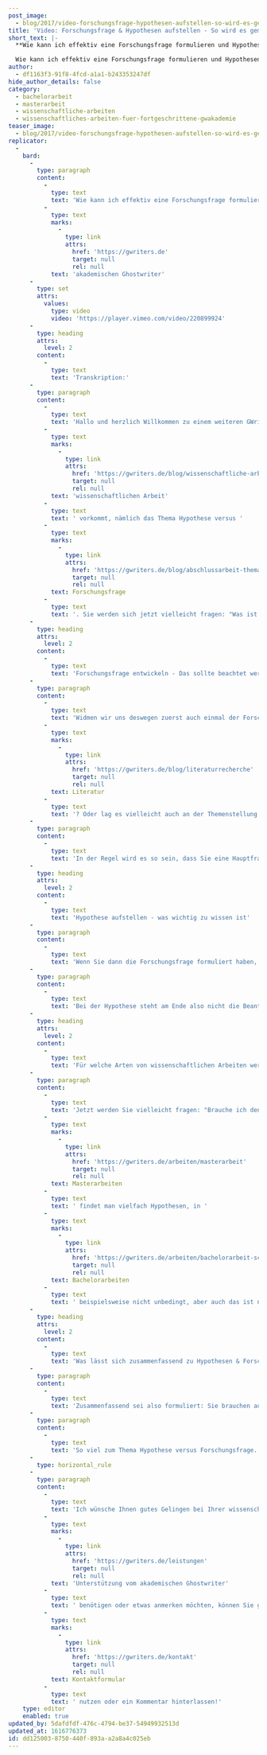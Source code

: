 ```yaml
---
post_image:
  - blog/2017/video-forschungsfrage-hypothesen-aufstellen-so-wird-es-gemacht/Forschungsfrage_Hypothesen_aufstellen-1.png
title: 'Video: Forschungsfrage & Hypothesen aufstellen - So wird es gemacht'
short_text: |-
  **Wie kann ich effektiv eine Forschungsfrage formulieren und Hypothesen entwickeln? Was sollte ich noch beachten? - Tipps vom akademischen Ghostwriter**

  Wie kann ich effektiv eine Forschungsfrage formulieren und Hypothesen entwickeln? Was ist der Unterschied zwischen den beiden Begriffen? Muss ich für jede wissenschaftliche Arbeit Hypothesen entwickeln? Und was sollte ich noch beachten? - Tipps vom akademischen Ghostwriter...
author:
  - df1163f3-91f8-4fcd-a1a1-b243353247df
hide_author_details: false
category:
  - bachelorarbeit
  - masterarbeit
  - wissenschaftliche-arbeiten
  - wissenschaftliches-arbeiten-fuer-fortgeschrittene-gwakademie
teaser_image:
  - blog/2017/video-forschungsfrage-hypothesen-aufstellen-so-wird-es-gemacht/Forschungsfrage_Hypothesen_aufstellen-1.png
replicator:
  -
    bard:
      -
        type: paragraph
        content:
          -
            type: text
            text: 'Wie kann ich effektiv eine Forschungsfrage formulieren und Hypothesen entwickeln? Was ist der Unterschied zwischen den beiden Begriffen? Muss ich für jede wissenschaftliche Arbeit Hypothesen entwickeln? Und was sollte ich noch beachten? - Tipps vom '
          -
            type: text
            marks:
              -
                type: link
                attrs:
                  href: 'https://gwriters.de'
                  target: null
                  rel: null
            text: 'akademischen Ghostwriter'
      -
        type: set
        attrs:
          values:
            type: video
            video: 'https://player.vimeo.com/video/220899924'
      -
        type: heading
        attrs:
          level: 2
        content:
          -
            type: text
            text: 'Transkription:'
      -
        type: paragraph
        content:
          -
            type: text
            text: 'Hallo und herzlich Willkommen zu einem weiteren GWriters-Tutorial. Heute möchten wir uns mit einem wichtigen wissenschaftlichen Thema beschäftigen, das fast in jeder '
          -
            type: text
            marks:
              -
                type: link
                attrs:
                  href: 'https://gwriters.de/blog/wissenschaftliche-arbeiten-schreiben'
                  target: null
                  rel: null
            text: 'wissenschaftlichen Arbeit'
          -
            type: text
            text: ' vorkommt, nämlich das Thema Hypothese versus '
          -
            type: text
            marks:
              -
                type: link
                attrs:
                  href: 'https://gwriters.de/blog/abschlussarbeit-thema'
                  target: null
                  rel: null
            text: Forschungsfrage
          -
            type: text
            text: '. Sie werden sich jetzt vielleicht fragen: "Was ist denn überhaupt der Unterschied zwischen einer Forschungsfrage und einer Hypothese?", und "Ist das nicht das gleiche?" Und genau DAS ist der Fehler, der häufig gemacht wird: Forschungsfrage und Hypothese werden vielfach in einen Topf geschmissen. Und vielfach macht man keine Unterschiede zwischen der Forschungsfrage auf der einen Seite, und der Hypothese auf der anderen Seite. Aber hier gibt es zentrale Unterschiede, die zu beachten sind, und auf die möchte ich gerne heute eingehen. Und Sie sehen schon hier bei der Forschungsfrage eine 1 stehen, und Sie sehen bei der Hypothese eine 2 stehen. Das heißt, die Hypothese baut auf der Forschungsfrage oder den Forschungsfragen auf. Das heißt, es gilt zunächst immer, sich Gedanken zu machen über die Forschungsfrage, und DANN die Hypothese abzuleiten.'
      -
        type: heading
        attrs:
          level: 2
        content:
          -
            type: text
            text: 'Forschungsfrage entwickeln - Das sollte beachtet werden'
      -
        type: paragraph
        content:
          -
            type: text
            text: 'Widmen wir uns deswegen zuerst auch einmal der Forschungsfrage. Was IST die Forschungsfrage? Bei der Forschungsfrage handelt es sich um die zu untersuchenden oder die zu untersuchende Fragestellung innerhalb Ihrer wissenschaftlichen Arbeit. Das heißt, wenn Sie sich um die Problemstellung genügend Gedanken gemacht haben, dann kommen Sie eigentlich automatisch zur untersuchenden Fragestellung. Das, was Sie in Ihrer Forschungsfrage formulieren, das möchten Sie also am Ende in Ihrer wissenschaftlichen Arbeit beantwortet haben. Stichwort beantwortet haben: Es ist durchaus auch gar nicht schlimm, wenn Sie am Ende der wissenschaftlichen Arbeit zur Erkenntnis kommen: "Ich konnte es vielleicht nicht, vielleicht auch nur teilweise beantworten." Das zeugt, dass Sie sich intensiv mit dem Thema beschäftigt haben und auch in der Lage sind, entsprechend zu reflektieren, eine Grundvoraussetzung über wissenschaftliches Arbeiten. Wichtig ist aber dann, dass Sie am Ende Ihrer wissenschaftlichen Arbeit nicht nur schreiben: "Ich konnte die Forschungsfrage nicht beantworten", sondern dass Sie auch kritisch reflektieren: WARUM konnten Sie jetzt die Forschungsfrage nicht beantworten? Lag es an Ihrer Methodik? Lag es an der Vorgehensweise? Lag es an der '
          -
            type: text
            marks:
              -
                type: link
                attrs:
                  href: 'https://gwriters.de/blog/literaturrecherche'
                  target: null
                  rel: null
            text: Literatur
          -
            type: text
            text: '? Oder lag es vielleicht auch an der Themenstellung oder Fragestellung selber, dass diese einfach zu komplex, zu kompliziert war?'
      -
        type: paragraph
        content:
          -
            type: text
            text: 'In der Regel wird es so sein, dass Sie eine Hauptfrage haben, und gegebenenfalls auch mehrere Zusatzfragen, mehrere Zusatzfragen, die dann auch wiederum zur Beantwortung der Hauptfrage dienen. Sie können aber auch mehrere Hauptfragen in Ihrer wissenschaftlichen Arbeit haben. Wichtig ist, dass Sie sich am Anfang wirklich intensiv beschäftigen mit dieser Formulierung der Fragen. Machen Sie einfache Fragen, machen Sie nicht zu komplexe Fragen, und überlegen Sie immer: Bin ich in der Lage, diese Hauptfragen, diese Hauptforschungsfragen auch in meiner wissenschaftlichen Arbeit zu beantworten? Weil wenn Sie gleich, am ANFANG, gleich zu Beginn Ihrer wissenschaftlichen Arbeit zur Erkenntnis kommen: Ich bin gar nicht in der Lage, diese Hauptfrage oder diese Hauptfragen zu beantworten, dann sollten Sie sich auch andere Fragen überlegen, oder gegebenenfalls Fragen anders formulieren. Am Ende steht also, ich habe es schon angedeutet, die Beantwortung der Hauptfrage, beziehungsweise der Zusatzfragen. Und das geschieht in der Regel dann auch in der Schlussfolgerung, im Fazit der wissenschaftlichen Arbeit.'
      -
        type: heading
        attrs:
          level: 2
        content:
          -
            type: text
            text: 'Hypothese aufstellen - was wichtig zu wissen ist'
      -
        type: paragraph
        content:
          -
            type: text
            text: 'Wenn Sie dann die Forschungsfrage formuliert haben, leitet sich automatisch hieraus die Hypothese ab. Nun, was ist eine Hypothese? Eine Hypothese ist eine Annahme über eine Situation, eine Annahme über ein Fakt. Und diese Hypothese, die bedarf einer Begründung. Das heißt, Sie gehen davon aus, dass ein gewisser Zusammenhang, ein postulierter Zusammenhang, in der Regel zwischen zwei Faktoren, gegeben ist, und SIE prüfen, Stichwort These, Antithese, innerhalb Ihrer wissenschaftlichen Arbeit, ob dieser Zusammenhang gegeben ist, oder ob er nicht gegeben ist. Und im Rahmen dieser Prüfung, im Rahmen diese Beantwortung, dieser Verifizierung, wie man sie auch nennt, beantworten Sie dann auch automatisch Ihre Forschungsfragen.'
      -
        type: paragraph
        content:
          -
            type: text
            text: 'Bei der Hypothese steht am Ende also nicht die Beantwortung der Hypothese, weil eine Hypothese können Sie nicht beantworten, Sie können Sie nur verifizieren. Das heißt am Ende, Sie verwerfen die Hypothese, sagen also: "Die Hypothese trifft nicht zu. Ich habe im Rahmen meiner Forschungen festgestellt: Die Hypothese passt nicht", oder Sie bejahen sie, bestätigen die Hypothese. Hypothesen kürzen Sie in der Regel mit H ab, teilweise gibt es auch eine H0, ein bestätigter Zusammenhang, dem gegenüber Sie andere Hypothesen, also die H1 H2, H3, ... Hn dann stellen. Und ganz zum Schluß Ihrer wissenschaftlichen Arbeit, im Rahmen der Schlussfolgerung, steht dann, wie gesagt, die Verifizierung der Hypothese, die Prüfung der Hypothese, so dass das Ende Ihrer wissenschaftlichen Arbeit sich IMMER aus der Beantwortung der Forschungsfrage und der Prüfung der Hypothese zusammensetzen wird.'
      -
        type: heading
        attrs:
          level: 2
        content:
          -
            type: text
            text: 'Für welche Arten von wissenschaftlichen Arbeiten werden Hypothesen und Forschungsfragen benötigt?'
      -
        type: paragraph
        content:
          -
            type: text
            text: 'Jetzt werden Sie vielleicht fragen: "Brauche ich denn IMMER eine Hypothese? Habe ich IMMER eine Hypothese? Habe ich immer eine Forschungsfrage?" Das ist unterschiedlich. Das hängt auch vom Inhalt Ihrer wissenschaftlichen Arbeit ab, und hängt auch davon ab: Schreiben Sie jetzt beispielsweise eine Bachelor- oder eine Masterarbeit? In '
          -
            type: text
            marks:
              -
                type: link
                attrs:
                  href: 'https://gwriters.de/arbeiten/masterarbeit'
                  target: null
                  rel: null
            text: Masterarbeiten
          -
            type: text
            text: ' findet man vielfach Hypothesen, in '
          -
            type: text
            marks:
              -
                type: link
                attrs:
                  href: 'https://gwriters.de/arbeiten/bachelorarbeit-schreiben-lassen'
                  target: null
                  rel: null
            text: Bachelorarbeiten
          -
            type: text
            text: ' beispielsweise nicht unbedingt, aber auch das ist nicht ausgeschlossen. Man kann es vielleicht vereinfacht so formulieren: Forschungsfragen haben Sie immer. Forschungsfragen haben Sie in jeder wissenschaftlichen Arbeit, und Hypothesen haben Sie nur dann, wenn Sie eine weiterführende wissenschaftliche Forschung betreiben, die zum Beispiel auch dann noch eine empirische Prüfung im Rahmen Ihrer wissenschaftlichen Arbeit erfährt. DANN können Sie zusätzlich aus der Forschungsfrage noch Hypothesen ableiten.'
      -
        type: heading
        attrs:
          level: 2
        content:
          -
            type: text
            text: 'Was lässt sich zusammenfassend zu Hypothesen & Forschungsfragen sagen?'
      -
        type: paragraph
        content:
          -
            type: text
            text: 'Zusammenfassend sei also formuliert: Sie brauchen auf jeden Fall eine Forschungsfrage. Eine Forschungsfrage, die eine zu untersuchende Fragestellung prüft, gegebenenfalls nochmal unterteilt ist in Zusatzfragen, und dann im Laufe der wissenschaftlichen Arbeit beantwortet wird, eine Beantwortung findet, und dann in der Schlussfolgerung nochmal zusammengefasst wird. Eventuell wird Ihre Forschungsfrage, Ihre Forschungsfragen, durch eine Hypothese ergänzt, die den Bedarf an einer Begründung hat. Hypothese definiert als postulierter Zusammenhang zwischen zwei Faktoren, die dann verifiziert wird, also bejaht oder abgelehnt wird.'
      -
        type: paragraph
        content:
          -
            type: text
            text: 'So viel zum Thema Hypothese versus Forschungsfrage. Sie sehen also: Ein wichtiger Aspekt innerhalb Ihrer wissenschaftlichen Arbeit, und ich wünsche Ihnen viel Erfolg bei der Umsetzung.'
      -
        type: horizontal_rule
      -
        type: paragraph
        content:
          -
            type: text
            text: 'Ich wünsche Ihnen gutes Gelingen bei Ihrer wissenschaftlichen Arbeit! Wenn Sie noch offene Fragen haben, '
          -
            type: text
            marks:
              -
                type: link
                attrs:
                  href: 'https://gwriters.de/leistungen'
                  target: null
                  rel: null
            text: 'Unterstützung vom akademischen Ghostwriter'
          -
            type: text
            text: ' benötigen oder etwas anmerken möchten, können Sie gerne unser '
          -
            type: text
            marks:
              -
                type: link
                attrs:
                  href: 'https://gwriters.de/kontakt'
                  target: null
                  rel: null
            text: Kontaktformular
          -
            type: text
            text: ' nutzen oder ein Kommentar hinterlassen!'
    type: editor
    enabled: true
updated_by: 5dafdfdf-476c-4794-be37-54949932513d
updated_at: 1616776373
id: dd125003-8750-440f-893a-a2a8a4c025eb
---
```

